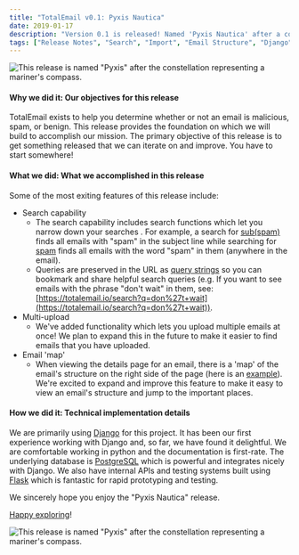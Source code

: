 ```yaml
---
title: "TotalEmail v0.1: Pyxis Nautica"
date: 2019-01-17
description: "Version 0.1 is released! Named 'Pyxis Nautica' after a constellation representing a mariner's compass, this release provides basic upload and search functionality that will guide future releases. In this blog post, we'll discuss a few of the new things we are most excited about."
tags: ["Release Notes", "Search", "Import", "Email Structure", "Django", "PostgreSQL", "Flask", "Search Functions"]
---
```


![This release is named "Pyxis" after the constellation representing a mariner's compass.](/imgs/Pyxis.jpg)

#### Why we did it: Our objectives for this release

TotalEmail exists to help you determine whether or not an email is malicious, spam, or benign. This release provides the foundation on which we will build to accomplish our mission. The primary objective of this release is to get something released that we can iterate on and improve. You have to start somewhere!

#### What we did: What we accomplished in this release

Some of the most exiting features of this release include:

- Search capability
    - The search capability includes search functions which let you narrow down your searches <!-- TODO: it would be nice to have a link to the search functions documentation --> . For example, a search for [sub(spam)](https://totalemail.io/search?q=sub(spam)) finds all emails with "spam" in the subject line while searching for [spam](https://totalemail.io/search?q=spam) finds all emails with the word "spam" in them (anywhere in the email).
    - Queries are preserved in the URL as [query strings](https://en.wikipedia.org/wiki/Query_string) so you can bookmark and share helpful search queries (e.g. If you want to see emails with the phrase "don't wait" in them, see: [https://totalemail.io/search?q=don%27t+wait](https://totalemail.io/search?q=don%27t+wait)).
- Multi-upload
    - We've added functionality which lets you upload multiple emails at once! We plan to expand this in the future to make it easier to find emails that you have uploaded.
- Email 'map'
    - When viewing the details page for an email, there is a 'map' of the email's structure on the right side of the page (here is an [example](https://totalemail.io/email/2159d16de88b89a91418ea282c1e26404b625a225aece7921838ab428b74f5a2)). We're excited to expand and improve this feature to make it easy to view an email's structure and jump to the important places.

#### How we did it: Technical implementation details

We are primarily using [Django](https://www.djangoproject.com/) for this project. It has been our first experience working with Django and, so far, we have found it delightful. We are comfortable working in python and the documentation is first-rate. The underlying database is [PostgreSQL](https://www.postgresql.org/) which is powerful and integrates nicely with Django. We also have internal APIs and testing systems built using [Flask](http://flask.pocoo.org/) which is fantastic for rapid prototyping and testing.

We sincerely hope you enjoy the "Pyxis Nautica" release.

[Happy exploring](https://totalemail.io/email/2159d16de88b89a91418ea282c1e26404b625a225aece7921838ab428b74f5a2)!

![This release is named "Pyxis" after the constellation representing a mariner's compass.](/imgs/pyxis.png)
